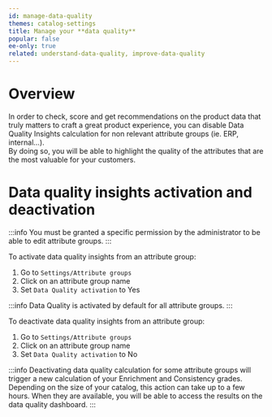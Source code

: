 ```yaml
---
id: manage-data-quality
themes: catalog-settings
title: Manage your **data quality**
popular: false
ee-only: true
related: understand-data-quality, improve-data-quality
---
```


# Overview

In order to check, score and get recommendations on the product data that truly matters to craft a great product experience, you can disable Data Quality Insights calculation for non relevant attribute groups (ie. ERP, internal…).  
By doing so, you will be able to highlight the quality of the attributes that are the most valuable for your customers.

# Data quality insights activation and deactivation

:::info
You must be granted a specific permission by the administrator to be able to edit attribute groups.
:::

To activate data quality insights from an attribute group:
1.  Go to `Settings/Attribute groups`
2.  Click on an attribute group name
3.  Set `Data Quality activation` to Yes

:::info
Data Quality is activated by default for all attribute groups.
:::

To deactivate data quality insights from an attribute group:
1.  Go to `Settings/Attribute groups`
2.  Click on an attribute group name
3.  Set `Data Quality activation` to No

:::info
Deactivating data quality calculation for some attribute groups will trigger a new calculation of your Enrichment and Consistency grades. Depending on the size of your catalog, this action can take up to a few hours. When they are available, you will be able to access the results on the data quality dashboard.
:::
